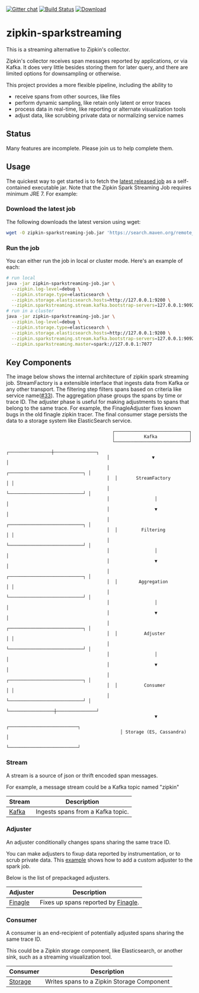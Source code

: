 [![Gitter chat](http://img.shields.io/badge/gitter-join%20chat%20%E2%86%92-brightgreen.svg)](https://gitter.im/openzipkin/zipkin) [![Build Status](https://circleci.com/gh/openzipkin/zipkin-azure.svg?style=svg)](https://circleci.com/gh/openzipkin/zipkin-sparkstreaming) [![Download](https://api.bintray.com/packages/openzipkin/maven/zipkin-sparkstreaming/images/download.svg) ](https://bintray.com/openzipkin/maven/zipkin-sparkstreaming/_latestVersion)

# zipkin-sparkstreaming
This is a streaming alternative to Zipkin's collector.

Zipkin's collector receives span messages reported by applications, or
via Kafka. It does very little besides storing them for later query, and
there are limited options for downsampling or otherwise.

This project provides a more flexible pipeline, including the ability to
* receive spans from other sources, like files
* perform dynamic sampling, like retain only latent or error traces
* process data in real-time, like reporting or alternate visualization tools
* adjust data, like scrubbing private data or normalizing service names

## Status
Many features are incomplete. Please join us to help complete them.

## Usage

The quickest way to get started is to fetch the [latest released job](https://search.maven.org/remote_content?g=io.zipkin.sparkstreaming&a=zipkin-sparkstreaming-job&v=LATEST) as a self-contained executable jar. Note that the Zipkin Spark Streaming Job requires minimum JRE 7. For example:

### Download the latest job
The following downloads the latest version using wget:

```bash
wget -O zipkin-sparkstreaming-job.jar 'https://search.maven.org/remote_content?g=io.zipkin.sparkstreaming&a=zipkin-sparkstreaming-job&v=LATEST'
```

### Run the job
You can either run the job in local or cluster mode. Here's an example of each:

```bash
# run local
java -jar zipkin-sparkstreaming-job.jar \
  --zipkin.log-level=debug \
  --zipkin.storage.type=elasticsearch \
  --zipkin.storage.elasticsearch.hosts=http://127.0.0.1:9200 \
  --zipkin.sparkstreaming.stream.kafka.bootstrap-servers=127.0.0.1:9092
# run in a cluster
java -jar zipkin-sparkstreaming-job.jar \
  --zipkin.log-level=debug \
  --zipkin.storage.type=elasticsearch \
  --zipkin.storage.elasticsearch.hosts=http://127.0.0.1:9200 \
  --zipkin.sparkstreaming.stream.kafka.bootstrap-servers=127.0.0.1:9092 \
  --zipkin.sparkstreaming.master=spark://127.0.0.1:7077
```

## Key Components

The image below shows the internal architecture of zipkin spark streaming job. StreamFactory is a extensible interface that ingests data from Kafka or any other transport. The filtering step filters spans based on criteria like service name([#33](https://github.com/openzipkin/zipkin-sparkstreaming/issues/33)). The aggregation phase groups the spans by time or trace ID. The adjuster phase is useful for making adjustments to spans that belong to the same trace. For example, the FinagleAdjuster fixes known bugs in the old finagle zipkin tracer. The final consumer stage persists the data to a storage system like ElasticSearch service. 

                                    
                                            ┌────────────────────────────┐   
                                            │           Kafka            │   
                                            └────────────────────────────┘   
                                          ┌────────────────┼────────────────┐
                                          │                ▼                │
                                          │  ┌────────────────────────────┐ │
                                          │  │       StreamFactory        │ │
                                          │  └────────────────────────────┘ │
                                          │                 │               │
                                          │                 ▼               │
                                          │  ┌────────────────────────────┐ │
                                          │  │         Filtering          │ │
                                          │  └────────────────────────────┘ │
                                          │                 │               │
                                          │                 ▼               │
                                          │  ┌────────────────────────────┐ │
                                          │  │        Aggregation         │ │
                                          │  └────────────────────────────┘ │
                                          │                 │               │
                                          │                 ▼               │
                                          │  ┌────────────────────────────┐ │
                                          │  │          Adjuster          │ │
                                          │  └────────────────────────────┘ │
                                          │                 │               │
                                          │                 ▼               │
                                          │  ┌────────────────────────────┐ │
                                          │  │          Consumer          │ │
                                          │  └────────────────────────────┘ │
                                          └─────────────────┼───────────────┘
                                                            ▼                
                                               ┌──────────────────────────┐  
                                               │ Storage (ES, Cassandra)  │  
                                               └──────────────────────────┘  
                                               
### Stream
A stream is a source of json or thrift encoded span messages.

For example, a message stream could be a Kafka topic named "zipkin"

Stream | Description
--- | ---
[Kafka](./stream/kafka) | Ingests spans from a Kafka topic.

### Adjuster
An adjuster conditionally changes spans sharing the same trace ID.

You can make adjusters to fixup data reported by instrumentation, or to
scrub private data. This [example](https://github.com/openzipkin/zipkin-sparkstreaming-example) shows how to add a custom adjuster to the spark job.

Below is the list of prepackaged adjusters.

Adjuster | Description
--- | ---
[Finagle](./adjuster/finagle) | Fixes up spans reported by [Finagle](https://github.com/twitter/finagle/tree/develop/finagle-zipkin).

### Consumer
A consumer is an end-recipient of potentially adjusted spans sharing the
same trace ID.

This could be a Zipkin storage component, like Elasticsearch, or another
sink, such as a streaming visualization tool.

Consumer | Description
--- | ---
[Storage](./consumer/storage) | Writes spans to a Zipkin Storage Component
